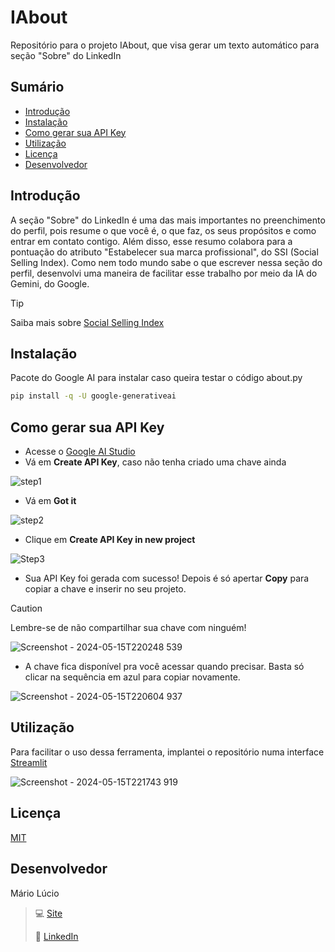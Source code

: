 # IAbout
Repositório para o projeto IAbout, que visa gerar um texto automático para seção "Sobre" do LinkedIn

## Sumário
+ [Introdução](https://github.com/marioluciofjr/iabout/tree/main?tab=readme-ov-file#introdu%C3%A7%C3%A3o)
+ [Instalação](https://github.com/marioluciofjr/iabout/tree/main?tab=readme-ov-file#instala%C3%A7%C3%A3o)
+ [Como gerar sua API Key](https://github.com/marioluciofjr/iabout/tree/main?tab=readme-ov-file#como-gerar-sua-api-key)
+ [Utilização](https://github.com/marioluciofjr/iabout/tree/main?tab=readme-ov-file#utiliza%C3%A7%C3%A3o)
+ [Licença](https://github.com/marioluciofjr/iabout/tree/main?tab=readme-ov-file#licen%C3%A7a)
+ [Desenvolvedor](https://github.com/marioluciofjr/iabout/tree/main?tab=readme-ov-file#desenvolvedor)

## Introdução
A seção "Sobre" do LinkedIn é uma das mais importantes no preenchimento do perfil, pois resume o que você é, o que faz, os seus propósitos e como entrar em contato contigo. 
Além disso, esse resumo colabora para a pontuação do atributo "Estabelecer sua marca profissional", do SSI (Social Selling Index). Como nem todo mundo sabe o que escrever nessa seção do perfil, desenvolvi uma maneira de facilitar esse trabalho por meio da IA do Gemini, do Google.
 
> [!TIP]
> Saiba mais sobre [Social Selling Index](https://snov.io/blog/br/social-selling-no-linkedin-um-guia-passo-a-passo/)

## Instalação

Pacote do Google AI para instalar caso queira testar o código about.py

```bash
pip install -q -U google-generativeai
```
## Como gerar sua API Key

+ Acesse o [Google AI Studio](https://aistudio.google.com/app/apikey)
+ Vá em **Create API Key**, caso não tenha criado uma chave ainda

![step1](https://github.com/marioluciofjr/iabout/assets/105465306/b14090b9-04e1-4c52-9e52-ad5a43fd49c1)

+ Vá em **Got it**

![step2](https://github.com/marioluciofjr/iabout/assets/105465306/f66d7392-d5a6-43ac-91a8-8c0ad56f1c8d)

+ Clique em **Create API Key in new project**

![Step3](https://github.com/marioluciofjr/iabout/assets/105465306/6af71fbd-5061-4e6e-ad6d-2b7808c3db83)

+ Sua API Key foi gerada com sucesso! Depois é só apertar **Copy** para copiar a chave e inserir no seu projeto.

> [!CAUTION]
> Lembre-se de não compartilhar sua chave com ninguém!

![Screenshot - 2024-05-15T220248 539](https://github.com/marioluciofjr/iabout/assets/105465306/7d37fe0c-1474-4c7a-b7e0-46727414bdec)

+ A chave fica disponível pra você acessar quando precisar. Basta só clicar na sequência em azul para copiar novamente.

![Screenshot - 2024-05-15T220604 937](https://github.com/marioluciofjr/iabout/assets/105465306/fcbc6d01-049c-4882-9cbd-14febaa43deb)

## Utilização

Para facilitar o uso dessa ferramenta, implantei o repositório numa interface [Streamlit](https://iabout.streamlit.app/)

![Screenshot - 2024-05-15T221743 919](https://github.com/marioluciofjr/iabout/assets/105465306/d44d6ed8-2b2a-4584-ac73-38b32be30fa5)

## Licença

[MIT](https://choosealicense.com/licenses/mit/)

## Desenvolvedor

Mário Lúcio
> 💻 [Site](https://prazocerto.me)
> 
> 🔗 [LinkedIn](https://linkedin.com/in/marioluciofjr)




